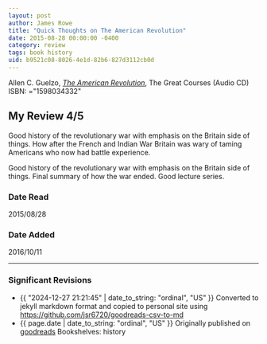 ```yaml
---
layout: post
author: James Rowe
title: "Quick Thoughts on The American Revolution"
date: 2015-08-28 00:00:00 -0400
category: review
tags: book history
uid: b9521c08-8026-4e1d-82b6-827d3112cb0d
---
```


Allen C. Guelzo, *[The American Revolution](https://www.goodreads.com/book/show/7491145)*,  The Great Courses  (Audio CD) ISBN: ="1598034332"

## My Review 4/5

Good history of the revolutionary war with emphasis on the Britain side of things. How after the French and Indian War Britain was wary of taming Americans who now had battle experience.

Good history of the revolutionary war with emphasis on the Britain side of things. Final summary of how the war ended. Good lecture series.

### Date Read
2015/08/28

### Date Added
2016/10/11

---

### Significant Revisions

- {{ "2024-12-27 21:21:45" | date_to_string: "ordinal", "US" }} Converted to jekyll markdown format and copied to personal site using <https://github.com/jsr6720/goodreads-csv-to-md>
- {{ page.date | date_to_string: "ordinal", "US" }} Originally published on [goodreads](https://www.goodreads.com) Bookshelves: history